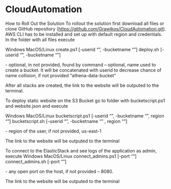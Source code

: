 # CloudAutomation

How to Roll Out the Solution
To rollout the solution first download all files or clone GitHub repository (https://github.com/Grawikos/CloudAutomation.git). AWS CLI has to be installed and set up with default region and credentials. In the folder with all files execute 

Windows	MacOS/Linux
create.ps1 [-userid “<account user id>”, -bucketname “<name>”] 	deploy.sh [-userid “<account user id>”, -bucketname “<name>”]

<account user id> - optional, in not provided, found by command
<name> – optional, name used to create a bucket. It will be concatenated with userid to decrease chance of name collision, if not provided “athena-data-bucket”

After all stacks are created, the link to the website will be outputed to the terminal.

To deploy static website on the S3 Bucket go to folder with bucketscript.ps1 and website.json and execute

Windows	MacOS/Linux
bucketscript.ps1 [-userid “<account user id>”, -bucketname “<name>”, region “<region>”] 	bucketscript.sh [-userid “<account user id>”, -bucketname “<name>” , region “<region>”]

<region> - region of the user, if not provided, us-east-1

The link to the website will be outputed to the terminal

To connect to the ElasticStack and see logs of the application as admin, execute
Windows	MacOS/Linux
connect_admins.ps1 [-port “<local Port Number>”]	connect_admins.sh [-port “<local Port Number>”]

<local Port Number> - any open port on the host, if not provided – 8080.

The link to the website will be outputed to the terminal
